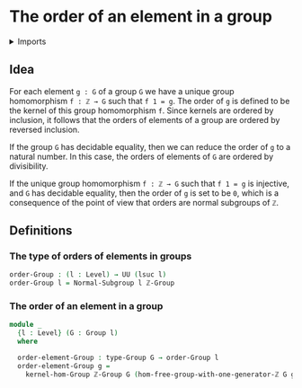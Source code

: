 #  The order of an element in a group

<details><summary>Imports</summary>
```agda
module group-theory.orders-of-elements-groups where
open import elementary-number-theory.group-of-integers
open import foundation.universe-levels
open import group-theory.free-groups-with-one-generator
open import group-theory.groups
open import group-theory.kernels
open import group-theory.normal-subgroups
```
</details>

## Idea

For each element `g : G` of a group `G` we have a unique group homomorphism `f : ℤ → G` such that `f 1 = g`. The order of `g` is defined to be the kernel of this group homomorphism `f`. Since kernels are ordered by inclusion, it follows that the orders of elements of a group are ordered by reversed inclusion.

If the group `G` has decidable equality, then we can reduce the order of `g` to a natural number. In this case, the orders of elements of `G` are ordered by divisibility.

If the unique group homomorphism `f : ℤ → G` such that `f 1 = g` is injective, and `G` has decidable equality, then the order of `g` is set to be `0`, which is a consequence of the point of view that orders are normal subgroups of `ℤ`.

## Definitions

### The type of orders of elements in groups

```agda
order-Group : (l : Level) → UU (lsuc l)
order-Group l = Normal-Subgroup l ℤ-Group
```

### The order of an element in a group

```agda
module _
  {l : Level} (G : Group l)
  where

  order-element-Group : type-Group G → order-Group l
  order-element-Group g =
    kernel-hom-Group ℤ-Group G (hom-free-group-with-one-generator-ℤ G g)
```
